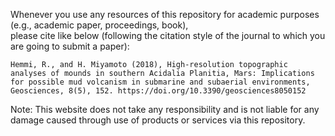 Whenever you use any resources of this repository for academic purposes (e.g., academic paper, proceedings, book),  
please cite like below (following the citation style of the journal to which you are going to submit a paper):
```
Hemmi, R., and H. Miyamoto (2018), High-resolution topographic analyses of mounds in southern Acidalia Planitia, Mars: Implications for possible mud volcanism in submarine and subaerial environments, Geosciences, 8(5), 152. https://doi.org/10.3390/geosciences8050152
```
Note: This website does not take any responsibility and is not liable for any damage caused through use of products or services via this repository.
